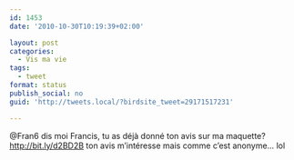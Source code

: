 ```yaml
---
id: 1453
date: '2010-10-30T10:19:39+02:00'

layout: post
categories:
  - Vis ma vie
tags:
  - tweet
format: status
publish_social: no
guid: 'http://tweets.local/?birdsite_tweet=29171517231'

---
```


@Fran6 dis moi Francis, tu as déjà donné ton avis sur ma maquette? http://bit.ly/d2BD2B ton avis m’intéresse mais comme c’est anonyme… lol